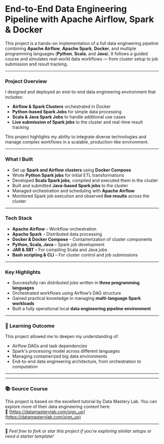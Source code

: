 # End-to-End Data Engineering Pipeline with Apache Airflow, Spark & Docker

This project is a hands-on implementation of a full data engineering pipeline combining **Apache Airflow**, **Apache Spark**, **Docker**, and multiple programming languages (**Python**, **Scala**, and **Java**). It follows a guided course and simulates real-world data workflows — from cluster setup to job submission and result tracking.

---

### Project Overview

I designed and deployed an end-to-end data engineering environment that includes:

-  **Airflow & Spark Clusters** orchestrated in Docker
-  **Python-based Spark Jobs** for simple data processing
-  **Scala & Java Spark Jobs** to handle additional use cases
-  **Live submission of Spark jobs** to the cluster and real-time result tracking

This project highlights my ability to integrate diverse technologies and manage complex workflows in a scalable, production-like environment.

---

###  What I Built

-  Set up **Spark and Airflow clusters** using **Docker Compose**
-  Wrote **Python Spark jobs** for initial ETL transformations
-  Developed **Scala Spark jobs**, compiled and executed them in the cluster
-  Built and submitted **Java-based Spark jobs** to the cluster
-  Managed orchestration and scheduling with **Apache Airflow**
-  Monitored Spark job execution and observed **live results** across the cluster

---

###  Tech Stack

- **Apache Airflow** – Workflow orchestration
- **Apache Spark** – Distributed data processing
- **Docker & Docker Compose** – Containerization of cluster components
- **Python, Scala, Java** – Spark job development
- **JAR & SBT** – For compiling Scala and Java jobs
- **Bash scripting & CLI** – For cluster control and job submissions

---

###  Key Highlights

-  Successfully ran distributed jobs written in **three programming languages**
-  Orchestrated workflows using Airflow’s DAG structure
-  Gained practical knowledge in managing **multi-language Spark workloads**
-  Built a fully operational local **data engineering pipeline environment**

---

### 📘 Learning Outcome

This project allowed me to deepen my understanding of:

- Airflow DAGs and task dependencies
- Spark's processing model across different languages
- Managing containerized big data environments
- End-to-end data engineering architecture, from orchestration to computation

---


---

### 📚 Source Course

This project is based on the excellent tutorial by Data Mastery Lab. You can explore more of their data engineering content here:  
🔗 [https://datamasterylab.com/sign_up](https://datamasterylab.com/sign_up)

---

📌 _Feel free to fork or star this project if you're exploring similar setups or need a starter template!_
